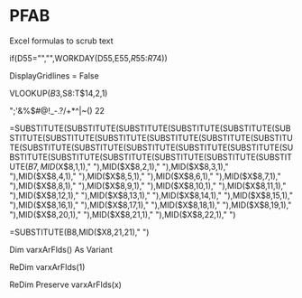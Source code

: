 # PFAB


Excel formulas to scrub text


if(D55="","",WORKDAY(D55,E55,$R$55:$R$74))

DisplayGridlines = False

VLOOKUP($B3,$S$8:$T$14,2,1)


";'&%$#@!_-.?/\+*^|~()  22

=SUBSTITUTE(SUBSTITUTE(SUBSTITUTE(SUBSTITUTE(SUBSTITUTE(SUBSTITUTE(SUBSTITUTE(SUBSTITUTE(SUBSTITUTE(SUBSTITUTE(SUBSTITUTE(SUBSTITUTE(SUBSTITUTE(SUBSTITUTE(SUBSTITUTE(SUBSTITUTE(SUBSTITUTE(SUBSTITUTE(SUBSTITUTE(SUBSTITUTE(SUBSTITUTE(SUBSTITUTE($B7,MID($X$8,1,1)," "),MID($X$8,2,1)," "),MID($X$8,3,1)," "),MID($X$8,4,1)," "),MID($X$8,5,1)," "),MID($X$8,6,1)," "),MID($X$8,7,1)," "),MID($X$8,8,1)," "),MID($X$8,9,1)," "),MID($X$8,10,1)," "),MID($X$8,11,1)," "),MID($X$8,12,1)," "),MID($X$8,13,1)," "),MID($X$8,14,1)," "),MID($X$8,15,1)," "),MID($X$8,16,1)," "),MID($X$8,17,1)," "),MID($X$8,18,1)," "),MID($X$8,19,1)," "),MID($X$8,20,1)," "),MID($X$8,21,1)," "),MID($X$8,22,1)," ")

=SUBSTITUTE(B8,MID($X8,21,21)," ")


Dim varxArFlds() As Variant

ReDim varxArFlds(1)

ReDim Preserve varxArFlds(x)
